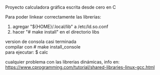 Proyecto calculadora gráfica escrita desde cero en C  
  
  
  
Para poder linkear correctamente las librerias:  

1) agregar "${HOME}/.local/lib" a /etc/ld.so.conf
2) hacer "# make install" en el directorio libs


version de consola casi terminada  
compilar con   # make install_console  
para ejecutar: $ calc  
  
cualquier problema con las librerias dinámicas, info en:  
https://www.cprogramming.com/tutorial/shared-libraries-linux-gcc.html
